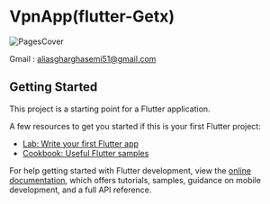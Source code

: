 
# VpnApp(flutter-Getx)
![PagesCover](https://user-images.githubusercontent.com/110099930/220283232-46eb5fff-eb64-4061-b24f-3d0925d960e6.jpg)

Gmail : aliasgharghasemi51@gmail.com


## Getting Started

This project is a starting point for a Flutter application.

A few resources to get you started if this is your first Flutter project:

- [Lab: Write your first Flutter app](https://docs.flutter.dev/get-started/codelab)
- [Cookbook: Useful Flutter samples](https://docs.flutter.dev/cookbook)

For help getting started with Flutter development, view the
[online documentation](https://docs.flutter.dev/), which offers tutorials,
samples, guidance on mobile development, and a full API reference.
